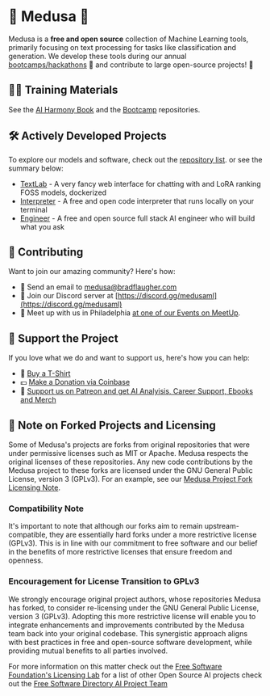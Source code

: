 # 🐍 Medusa 🐍

Medusa is a **free and open source** collection of Machine Learning tools, primarily focusing on text processing for tasks like classification and generation. We develop these tools during our annual [bootcamps/hackathons](https://bradflaugher.com/bootcamp.html) 🚀 and contribute to large open-source projects! 💪

## 🧑‍🏫 Training Materials

See the [AI Harmony Book](https://github.com/Medusa-ML/AI-Harmony-Book) and the [Bootcamp](https://github.com/Medusa-ML/Bootcamp) repositories.

## 🛠️ Actively Developed Projects

To explore our models and software, check out the [repository list](https://github.com/orgs/Medusa-ML/repositories). or see the summary below:

  - [TextLab](https://github.com/Medusa-ML/TextGenerationLab) - A very fancy web interface for chatting with and LoRA ranking FOSS models, dockerized
  - [Interpreter](https://github.com/Medusa-ML/Interpreter) - A free and open code interpreter that runs locally on your terminal
  - [Engineer](https://github.com/Medusa-ML/Engineer) - A free and open source full stack AI engineer who will build what you ask

## 💬 Contributing

Want to join our amazing community? Here's how:

* 📧 Send an email to [medusa@bradflaugher.com](mailto:medusa@bradflaugher.com)
* 💬 Join our Discord server at [https://discord.gg/medusaml](https://discord.gg/medusaml)
* 🍻 Meet up with us in Philadelphia [at one of our Events on MeetUp](https://www.meetup.com/philadelphia-data-engineer-career-growers-group/).
## 💖 Support the Project

If you love what we do and want to support us, here's how you can help:

* 👕 [Buy a T-Shirt](https://store.bradflaugher.com/)
* 💵 [Make a Donation via Coinbase](https://commerce.coinbase.com/checkout/ea43ea82-2708-4562-966b-bf30800ec592)
* 🫶 [Support us on Patreon and get AI Analyisis, Career Support, Ebooks and Merch](https://www.patreon.com/bradflaugher)


## 📜 Note on Forked Projects and Licensing

Some of Medusa's projects are forks from original repositories that were under permissive licenses such as MIT or Apache. Medusa respects the original licenses of these repositories. Any new code contributions by the Medusa project to these forks are licensed under the GNU General Public License, version 3 (GPLv3). For an example, see our [Medusa Project Fork Licensing Note](https://github.com/Medusa-ML/Chat/blob/main/LICENSING_NOTE).

### Compatibility Note

It's important to note that although our forks aim to remain upstream-compatible, they are essentially hard forks under a more restrictive license (GPLv3). This is in line with our commitment to free software and our belief in the benefits of more restrictive licenses that ensure freedom and openness.

### Encouragement for License Transition to GPLv3

We strongly encourage original project authors, whose repositories Medusa has forked, to consider re-licensing under the GNU General Public License, version 3 (GPLv3). Adopting this more restrictive license will enable you to integrate enhancements and improvements contributed by the Medusa team back into your original codebase. This synergistic approach aligns with best practices in free and open-source software development, while providing mutual benefits to all parties involved.

For more information on this matter check out the [Free Software Foundation's Licensing Lab](https://www.fsf.org/licensing/) for a list of other Open Source AI projects check out the [Free Software Directory AI Project Team](https://directory.fsf.org/wiki/Free_Software_Directory:Artificial_Intelligence_Project_Team)

